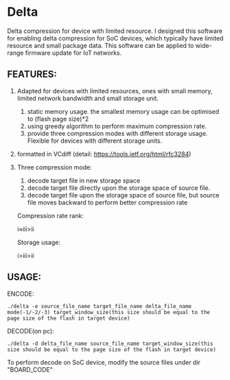 # Delta
Delta compression for device with limited resource. I designed this software for enabling delta compression for SoC devices, which typically have limited resource and small package data. This software can be applied to wide-range firmware update for IoT networks. 

## FEATURES:

1. Adapted for devices with limited resources, ones with small memory, limited network bandwidth and small storage unit.

   1. static memory usage. the smallest memory usage can be optimised to (flash page size)*2
   2. using greedy algorithm to perform maximum compression rate.
   3. provide three compression modes with different storage usage. Flexible for devices with different storage units.

2. formatted in VCdiff (detail: https://tools.ietf.org/html/rfc3284)

3. Three compression mode:

   1. decode target file in new storage space
   2. decode target file directly upon the storage space of source file.
   3. decode target file upon the storage space of source file, but source file moves backward to perform better compression rate

   Compression rate rank:

   i≈iii>ii

   Storage usage:

   i>iii>ii

## USAGE:

ENCODE:

```
./delta -e source_file_name target_file_name delta_file_name mode(-1/-2/-3) target_window_size(this size should be equal to the page size of the flash in target device)
```

DECODE(on pc):

```
./delta -d delta_file_name source_file_name target_window_size(this size should be equal to the page size of the flash in target device)
```

To perform decode on SoC device, modify the source files under dir "BOARD_CODE"
